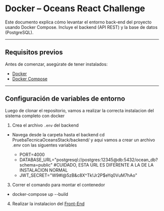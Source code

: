 # Docker – Oceans React Challenge

Este documento explica cómo levantar el entorno back-end del proyecto usando Docker Compose. Incluye el backend (API REST) y la base de datos (PostgreSQL).

---

## Requisitos previos

Antes de comenzar, asegúrate de tener instalados:

- [Docker](https://www.docker.com/)
- [Docker Compose](https://docs.docker.com/compose/)

---

## Configuración de variables de entorno

Luego de clonar el repositorio, vamos a realizar la correcta instalacion del sistema completo con docker

1. Crea el archivo `.env` del backend

- Navega desde la carpeta hasta el backend cd PruebaTecnicaOceansStack/backend/ y aqui vamos a crear un archivo .env con las siguentes variables

    - PORT=4000
    - DATABASE_URL="postgresql://postgres:12345@db:5432/ocean_db?schema=public" #CUIDADO, ESTA URL ES DIFERENTE A LA DE LA INSTALACION NORMAL
    - JWT_SECRET="W9#l@5zB&c8X^Tk!Jr2P$eYq0VuM7hAo" 

3. Correr el comando para montar el contenedor

- docker-compose up --build

4. Realizar la instalacion del [Front-End](frontend/)

